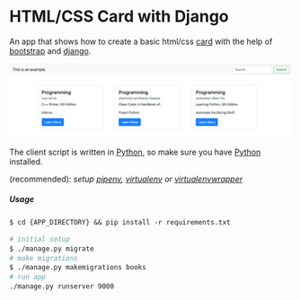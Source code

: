 # HTML/CSS Card with Django

An app that shows how to create a basic html/css [card](https://materializecss.com/cards.html) with the help of [bootstrap](https://getbootstrap.com/docs/4.0/components/card/) and [django](https://www.djangoproject.com/).

![Card Example - Home Page](img/how_it_looks.png)

The client script is written in [Python](https://www.python.org/), 
so make sure you have [Python](https://www.python.org/) installed.

(recommended): *setup [pipenv](https://pipenv.readthedocs.io/en/latest/), [virtualenv](https://virtualenv.pypa.io/en/latest/) or [virtualenvwrapper](https://virtualenvwrapper.readthedocs.io/en/latest/)*

##### Usage

```console
$ cd {APP_DIRECTORY} && pip install -r requirements.txt
```

```bash
# initial setup
$ ./manage.py migrate
# make migrations
$ ./manage.py makemigrations books
# run app
./manage.py runserver 9000
```
